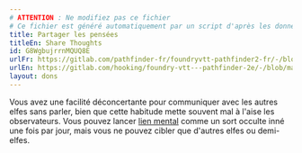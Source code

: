 ```yaml
---
# ATTENTION : Ne modifiez pas ce fichier
# Ce fichier est généré automatiquement par un script d'après les données du module Foundry VTT officiel et de sa traduction
title: Partager les pensées
titleEn: Share Thoughts
id: G8WgbujrrnMQUQ8E
urlFr: https://gitlab.com/pathfinder-fr/foundryvtt-pathfinder2-fr/-/blob/master/data/feats/G8WgbujrrnMQUQ8E.htm
urlEn: https://gitlab.com/hooking/foundry-vtt---pathfinder-2e/-/blob/master/packs/data/feats.db/share-thoughts.json
layout: dons
---
```

Vous avez une facilité déconcertante pour communiquer avec les autres elfes sans parler, bien que cette habitude mette souvent mal à l'aise les observateurs. Vous pouvez lancer [lien mental](../sorts/lien-mental.html) comme un sort occulte inné une fois par jour, mais vous ne pouvez cibler que d'autres elfes ou demi-elfes.
